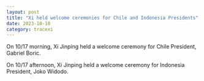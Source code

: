 ```yaml
---
layout: post
title: "Xi held welcome ceremonies for Chile and Indonesia Presidents"
date: 2023-10-18
category: tracexi
---
```


On 10/17 morning, Xi Jinping held a welcome ceremony for Chile President, Gabriel Boric.

On 10/17 afternoon, Xi Jinping held a welcome ceremony for Indonesia President, Joko Widodo.

